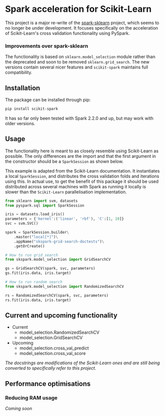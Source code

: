 # Spark acceleration for Scikit-Learn

This project is a major re-write of the 
[spark-sklearn](https://github.com/databricks/spark-sklearn) project, which 
seems to no longer be under development. It focuses specifically on the 
acceleration of Scikit-Learn's cross validation functionality using PySpark.

### Improvements over spark-sklearn
The functionality is based on `sklearn.model_selection` module rather than the 
deprecated and soon to be removed `sklearn.grid_search`. The new versions 
contain several nicer features and `scikit-spark` maintains full compatibility.

## Installation
The package can be installed through pip:
```bash
pip install scikit-spark
```

It has so far only been tested with Spark 2.2.0 and up, but may work with 
older versions. 

## Usage

The functionality here is meant to as closely resemble using Scikit-Learn as 
possible. The only differences are the import and that the first argument in the
constructor should be a `SparkSession` as shown below. 

This example is adapted from the Scikit-Learn documentation. It instantiates
a local `SparkSession`, and distributes the cross validation folds and 
iterations using this. In actual use, to get the benefit of this package it 
should be used distributed across several machines with Spark as running it 
locally is slower than the `Scikit-Learn` parallelisation implementation.

```python
from sklearn import svm, datasets
from pyspark.sql import SparkSession

iris = datasets.load_iris()
parameters = {'kernel':('linear', 'rbf'), 'C':[1, 10]}
svc = svm.SVC()

spark = SparkSession.builder\
    .master("local[*]")\
    .appName("skspark-grid-search-doctests")\
    .getOrCreate()

# How to run grid search
from skspark.model_selection import GridSearchCV

gs = GridSearchCV(spark, svc, parameters)
gs.fit(iris.data, iris.target)

# How to run random search
from skspark.model_selection import RandomizedSearchCV

rs = RandomizedSearchCV(spark, svc, parameters)
rs.fit(iris.data, iris.target)
```

## Current and upcoming functionality
- Current
    - model_selection.RandomizedSearchCV
    - model_selection.GridSearchCV
- Upcoming
    - model_selection.cross_val_predict
    - model_selection.cross_val_score

*The docstrings are modifications of the Scikit-Learn ones and are still being
converted to specifically refer to this project.* 

## Performance optimisations 

### Reducing RAM usage 
*Coming soon*

